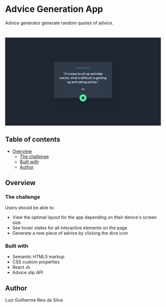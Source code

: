 # Advice Generation App
Advice generator generate random quotes of advice.

# 

![design](src/images/desktop-design.jpg)

## Table of contents

- [Overview](#overview)
  - [The challenge](#the-challenge)
  - [Built with](#built-with)
  - [Author](#author)

## Overview

### The challenge

Users should be able to:

- View the optimal layout for the app depending on their device's screen size
- See hover states for all interactive elements on the page
- Generate a new piece of advice by clicking the dice icon


### Built with

- Semantic HTML5 markup
- CSS custom properties
- React Js
- Advice slip API

## Author

Luiz Guilherme Reis da Silva 
